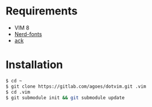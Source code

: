 # Requirements
- VIM 8
- [Nerd-fonts](https://github.com/ryanoasis/nerd-fonts)
- [ack](https://beyondgrep.com/install/)

# Installation

```sh
$ cd ~
$ git clone https://gitlab.com/agoes/dotvim.git .vim
$ cd .vim
$ git submodule init && git submodule update
```
